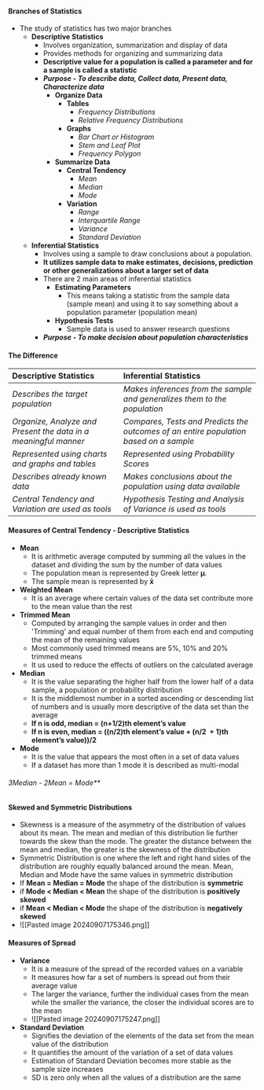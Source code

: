 #### Branches of Statistics
* The study of statistics has two major branches
	* **Descriptive Statistics** 
		* Involves organization, summarization and display of data 
		* Provides methods for organizing and summarizing data
		* **Descriptive value for a population is called a parameter and for a sample is called a statistic** 
		* ***Purpose - To describe data, Collect data, Present data, Characterize data***
			* **Organize Data**
				* **Tables** 
					* *Frequency Distributions*
					* *Relative Frequency Distributions*
				* **Graphs**
					* *Bar Chart or Histogram*
					* *Stem and Leaf Plot*
					* *Frequency Polygon*
			* **Summarize Data** 
				* **Central Tendency**
					* *Mean*
					* *Median* 
					* *Mode* 
				* **Variation**
					* *Range*
					* *Interquartile Range*
					* *Variance* 
					* *Standard Deviation*
	* **Inferential Statistics**
		* Involves using a sample to draw conclusions about a population. 
		* **It utilizes sample data to make estimates, decisions, prediction or other generalizations about a larger set of data**
		* There are 2 main areas of inferential statistics 
			* **Estimating Parameters**
				* This means taking a statistic from the sample data (sample mean) and using it to say something about a population parameter (population mean)
			* **Hypothesis Tests**
				* Sample data is used to answer research questions
		* ***Purpose - To make decision about population characteristics*** 
#### The Difference

| **Descriptive Statistics**                                      | **Inferential Statistics**                                                            |
| :-------------------------------------------------------------- | :------------------------------------------------------------------------------------ |
| *Describes the target population*                               | *Makes inferences from the sample and generalizes them to the population*             |
| *Organize, Analyze and Present the data in a meaningful manner* | *Compares, Tests and Predicts the outcomes of an entire population based on a sample* |
| *Represented using charts and graphs and tables*                | *Represented using Probability Scores*                                                |
| *Describes already known data*                                  | *Makes conclusions about the population using data available*                         |
| *Central Tendency and Variation are used as tools*              | *Hypothesis Testing and Analysis of Variance is used as tools*                        |
#### Measures of Central Tendency - Descriptive Statistics
* **Mean** 
	* It is arithmetic average computed by summing all the values in the dataset and dividing the sum by the number of data values 
	* The population mean is represented by Greek letter **µ**.
	* The sample mean is represented by **x̄**
* **Weighted Mean**
	* It is an average where certain values of the data set contribute more to the mean value than the rest
* **Trimmed Mean**
	* Computed by arranging the sample values in order and then 'Trimming' and equal number of them from each end and computing the mean of the remaining values
	* Most commonly used trimmed means are 5%, 10% and 20% trimmed means
	* It us used to reduce the effects of outliers on the calculated average
* **Median**
	* It is the value separating the higher half from the lower half of a data sample, a population or probability distribution
	* It is the middlemost number in a sorted ascending or descending list of numbers and is usually more descriptive of the data set than the average 
	* **If n is odd, median = (n+1/2)th element’s value**
	* **If n is even, median = ((n/2)th element’s value + (n/2  + 1)th element’s value))/2**
* **Mode**
	* It is the value that appears the most often in a set of data values 
	* If a dataset has more than 1 mode it is described as multi-modal
###### ***3*Median - 2*Mean = Mode***
#### Skewed and Symmetric Distributions 
* Skewness is a measure of the asymmetry of the distribution of values about its mean. The mean and median of this distribution lie further towards the skew than the mode. The greater the distance between the mean and median, the greater is the skewness of the distribution
* Symmetric Distribution is one where the left and right hand sides of the distribution are roughly equally balanced around the mean. Mean, Median and Mode have the same values in symmetric distribution
* If **Mean = Median = Mode** the shape of the distribution is **symmetric** 
* if **Mode < Median < Mean** the shape of the distribution is **positively skewed** 
* if **Mean < Median < Mode** the shape of the distribution is **negatively skewed**
* ![[Pasted image 20240907175346.png]]
#### Measures of Spread 
* **Variance**
	* It is a measure of the spread of the recorded values on a variable
	* It measures how far a set of numbers is spread out from their average value
	* The larger the variance, further the individual cases from the mean while the smaller the variance, the closer the individual scores are to the mean
	* ![[Pasted image 20240907175247.png]]
* **Standard Deviation**
	* Signifies the deviation of the elements of the data set from the mean value of the distribution
	* It quantifies the amount of the variation of a set of data values
	* Estimation of Standard Deviation becomes more stable as the sample size increases
	* SD is zero only when all the values of a distribution are the same
